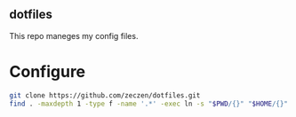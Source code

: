 ## dotfiles
This repo maneges my config files.

# Configure
```bash
git clone https://github.com/zeczen/dotfiles.git
find . -maxdepth 1 -type f -name '.*' -exec ln -s "$PWD/{}" "$HOME/{}" \;  # to create link to the config files from ~
